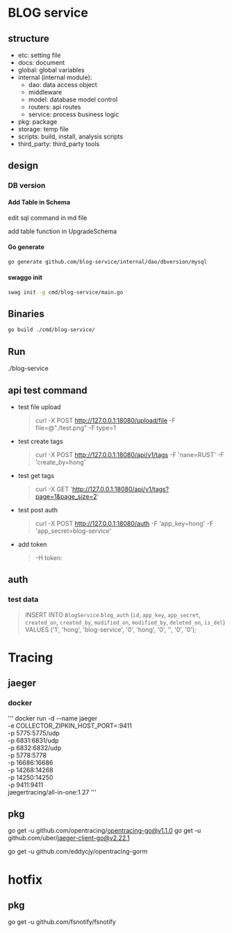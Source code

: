 # BLOG service

## structure

- etc: setting file
- docs: document
- global: global variables
- internal (internal module):
	<!-- TODO: -->
	- dao: data access object
	- middleware
	- model: database model control
	- routers: api routes
	- service: process business logic
- pkg: package
- storage: temp file
- scripts: build, install, analysis scripts
- third_party: third_party tools
## design

### DB version

#### Add Table in Schema

edit sql command in md file

add table function in UpgradeSchema

#### Go generate

```sh
go generate github.com/blog-service/internal/dao/dbversion/mysql
```

#### swaggo init

```sh
swag init -g cmd/blog-service/main.go
```

## Binaries

```sh
go build ./cmd/blog-service/
```

## Run

./blog-service


## api test command

- test file upload
	> curl -X POST http://127.0.0.1:18080/upload/file -F file=@"./test.png" -F type=1

- test create tags

	> curl -X POST http://127.0.0.1:18080/api/v1/tags -F 'nane=RUST' -F 'create_by=hong'

- test get tags

	> curl -X GET 'http://127.0.0.1:18080/api/v1/tags?page=1&page_size=2'

- test post auth

	> curl -X POST http://127.0.0.1:18080/auth -F 'app_key=hong' -F 'app_secret=blog-service'

- add token

	> -H token:<token>

## auth

### test data

> INSERT INTO `BlogService`.`blog_auth` (`id`, `app_key`, `app_secret`, `created_on`, `created_by`, `modified_on`, `modified_by`, `deleted_on`, `is_del`) VALUES ('1', 'hong', 'blog-service', '0', 'hong', '0', '', '0', '0');


# Tracing
## jaeger

### docker

'''
docker run -d --name jaeger \
 -e COLLECTOR_ZIPKIN_HOST_PORT=:9411 \
  -p 5775:5775/udp \
  -p 6831:6831/udp \
  -p 6832:6832/udp \
  -p 5778:5778 \
  -p 16686:16686 \
  -p 14268:14268 \
  -p 14250:14250 \
  -p 9411:9411 \
  jaegertracing/all-in-one:1.27
'''

## pkg

go get -u github.com/opentracing/opentracing-go@v1.1.0
go get -u github.com/uber/jaeger-client-go@v2.22.1

go get -u github.com/eddycjy/opentracing-gorm

# hotfix

## pkg

go get -u github.com/fsnotify/fsnotify
